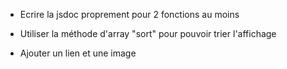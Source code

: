 
<!-- - Créer un site avec un formulaire -->
<!-- - Lors de la soumission, récupérer les données du formulaire et enregistrer les données dans une variable globale, dans des arrays et/ou objets. -->

<!-- - Pouvoir afficher les données enregistrées dans la page, avec construction dynamique de code HTML et injection dans la page -->
<!-- - Initialiser des données au chargement de la page -->
- Ecrire la jsdoc proprement pour 2 fonctions au moins

- Utiliser la méthode d'array "sort" pour pouvoir trier l'affichage

<!-- - Ajouter un bouton dans la page qui enclenchera un traitement nécessitant une boucle, du calcul, une condition et une fonction. Afficher le résultat dans la page. -->

<!-- - Rendre l'affichage bien structuré, joli, clair -->

- Ajouter un lien et une image